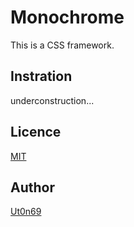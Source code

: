 Monochrome
====

This is a CSS framework.

## Instration
underconstruction...


## Licence

[MIT](https://github.com/tcnksm/tool/blob/master/LICENCE)

## Author

[Ut0n69](https://github.com/Ut0n69)
